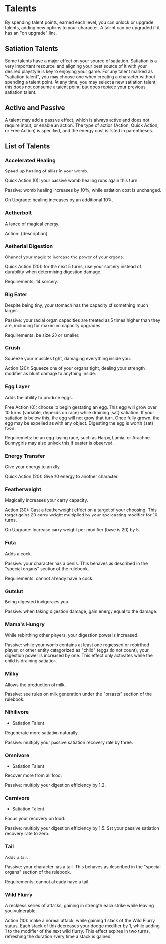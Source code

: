# Talents

By spending talent points, earned each level, you can unlock or upgrade talents,
adding new options to your character. A talent can be upgraded if it has an "on
upgrade" line.

## Satiation Talents

Some talents have a major effect on your source of satiation. Satiation is a
very important resource, and aligning your best source of it with your desired
playstyle is key to enjoying your game. For any talent marked as "satiation
talent", you may choose one when creating a character without spending a talent
point. At any time, you may select a new satiation talent; this does not consume
a talent point, but does replace your previous satiation talent.

## Active and Passive

A talent may add a passive effect, which is always active and does not require
input, or enable an action. The type of action (Action, Quick Action, or Free
Action) is specified, and the energy cost is listed in parentheses.

## List of Talents

### Accelerated Healing

Speed up healing of allies in your womb.

Quick Action (0): your passive womb healing runs again this turn.

Passive: womb healing increases by 10%, while satiation cost is unchanged.

On Upgrade: healing increases by an additional 10%.

### Aetherbolt

A lance of magical energy.

Action: {description}

### Aetherial Digestion

Channel your magic to increase the power of your organs.

Quick Action (20): for the next 5 turns, use your sorcery instead of durability
when determining digestion damage.

Requirements: 14 sorcery.

### Big Eater

Despite being tiny, your stomach has the capacity of something much larger.

Passive: your racial organ capacities are treated as 5 times higher than they
are, including for maximum capacity upgrades.

Requirements: be size 20 or smaller.

### Crush

Squeeze your muscles tight, damaging everything inside you.

Action (20): Squeeze one of your organs tight, dealing your strength modifier as
blunt damage to anything inside.

### Egg Layer

Adds the ability to produce eggs.

Free Action (0): choose to begin gestating an egg. This egg will grow over 10
turns (variable, depends on race) while draining {sat} satiation. If your
satiation is below this, the egg will not grow that turn. Once fully grown, the
egg may be expelled as with any object. Digesting the egg is worth {sat} food.

Requiremets: be an egg-laying race, such as Harpy, Lamia, or Arachne. Bunnygirls
may also unlock this if easter is observed.

### Energy Transfer

Give your energy to an ally.

Quick Action (20): Give 20 energy to another character.

### Featherweight

Magically increases your carry capacity.

Action (30): Cast a featherweight effect on a target of your choosing. This
target gains 20 carry weight multiplied by your spellcasting modifier for 10
turns.

On Upgrade: Increase carry weight per modifier (base is 20) by 5.

### Futa

Adds a cock.

Passive: your character has a penis. This behaves as described in the "special
organs" section of the rulebook.

Requirements: cannot already have a cock.

### Gutslut

Being digested invigorates you.

Passive: when taking digestion damage, gain energy equal to the damage.

### Mama's Hungry

While rebirthing other players, your digestion power is increased.

Passive: while your womb contains at least one regressed or rebirthed player, or
other entity catagorized as "child" (eggs do not count), your digestion power is
increased by one. This effect only activates while the child is draining
satiation.

### Milky

Allows the production of milk.

Passive: see rules on milk generation under the "breasts" section of the
rulebook.

### Nihilivore

- Satiation Talent

Regenerate more satiation naturally.

Passive: multiply your passive satiation recovery rate by three.

### Omnivore

- Satiation Talent

Recover more from all food.

Passive: multiply your digestion efficiency by 1.2.

### Carnivore

- Satiation Talent

Focus your recovery on food.

Passive: multiply your digestion efficiency by 1.5. Set your passive satiation
recovery rate to zero.

### Tail

Adds a tail.

Passive: your character has a tail. This behaves as described in the "special
organs" section of the rulebook.

Requirements: cannot already have a tail.

### Wild Flurry

A reckless series of attacks, gaining in strength each strike while leaving you
vulnerable.

Action (10): make a normal attack, while gaining 1 stack of the Wild Flurry
status. Each stack of this decreases your dodge modifier by 1, while adding 1 to
the modifier of the next wild flurry. This effect expires in two turns,
refreshing the duration every time a stack is gained.

